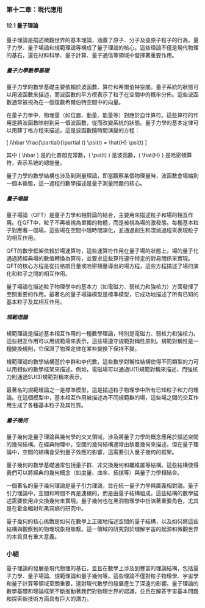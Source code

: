 ### 第十二章：現代應用

#### 12.1 量子理論

量子理論是描述微觀世界的基本理論，涵蓋了原子、分子及亞原子粒子的行為。量子力學、量子場論和規範理論等構成了量子理論的核心。這些理論不僅是現代物理的基石，還在材料科學、量子計算、量子通信等領域中發揮著重要作用。

##### 量子力學數學基礎

量子力學的數學基礎主要依賴於波函數、算符和希爾伯特空間。量子系統的狀態可以用波函數來描述，而波函數的平方模表示了粒子在空間中的概率分佈。這些波函數通常被視為在一個復數希爾伯特空間中的向量。

在量子力學中，物理量（如位置、動量、能量等）對應於自伴算符。這些算符的作用是將波函數映射到另一個波函數，從而改變系統的狀態。量子力學的基本定律可以用薛丁格方程來描述，這是波函數隨時間演變的方程：

\[
i\hbar \frac{\partial}{\partial t} \psi(t) = \hat{H} \psi(t)
\]

其中 \( \hbar \) 是約化普朗克常數，\( \psi(t) \) 是波函數，\( \hat{H} \) 是哈密頓算符，表示系統的總能量。

量子力學的數學結構也涉及到測量理論，即當觀察某個物理量時，波函數會塌縮到一個本徵態，這一過程的數學描述是量子測量問題的核心。

##### 量子場論

量子場論（QFT）是量子力學和相對論的結合，主要用來描述粒子和場的相互作用。在QFT中，粒子不再被視為單獨的物體，而是被視為場的激發態。每種基本粒子對應著一個場，這些場在空間中隨時間演化，並通過創生和湮滅過程來表現粒子的相互作用。

QFT的數學框架依賴於場運算符，這些運算符作用在量子場的狀態上。場的量子化通過將經典場的數值轉換為算符，並要求這些算符遵守特定的對易關係來實現。QFT的核心方程是從拉格朗日量或哈密頓量導出的場方程，這些方程描述了場的演化和粒子之間的相互作用。

量子場論在描述粒子物理學中的基本力（如電磁力、弱核力和強核力）方面發揮了至關重要的作用。最著名的量子場論模型是標準模型，它成功地描述了所有已知的基本粒子及其相互作用。

##### 規範理論

規範理論是描述基本相互作用的一種數學理論，特別是電磁力、弱核力和強核力。這些相互作用可以用規範場來表示，這些場遵守規範對稱性原則。規範對稱性是一種變換規則，它保證了物理定律在某些變換下保持不變。

規範理論的數學結構基於李群和李代數，這些數學對稱性結構使得不同類型的力可以用相似的數學框架來描述。例如，電磁場可以通過U(1)規範對稱來描述，而強核力則通過SU(3)規範對稱來表示。

最著名的規範理論之一是標準模型，這是描述粒子物理學中所有已知粒子和力的理論。在這個模型中，基本相互作用被描述為不同規範群的場，這些場之間的交互作用生成了各種基本粒子及其性質。

##### 量子幾何

量子幾何是量子理論與幾何學的交叉領域，涉及將量子力學的概念應用於描述空間的幾何結構。在經典物理中，空間的幾何結構通常由黎曼幾何來描述，但在量子理論中，空間的結構會受到量子效應的影響，這需要引入量子幾何的框架。

量子幾何的數學基礎通常包括量子群、非交換幾何和纖維叢等結構。這些結構使得我們可以將經典的幾何概念（如度量、曲率、拓撲等）與量子力學相結合。

一個著名的量子幾何理論是量子引力理論，旨在統一量子力學與廣義相對論。量子引力理論中，空間和時間不再是連續的，而是由量子結構組成，這些結構的數學描述需要使用非交換幾何來實現。量子幾何也在黑洞物理學中扮演著重要角色，尤其是在霍金輻射和黑洞熵的研究中。

量子幾何的核心挑戰是如何在數學上正確地描述空間的量子結構，以及如何將這些結構與觀察到的物理現象相聯繫。這一領域的研究對於理解宇宙的起源和微觀世界的本質具有重大意義。

### 小結

量子理論的發展是現代物理的基石，並且在數學上涉及到豐富的理論結構，包括量子力學、量子場論、規範理論和量子幾何等。這些理論不僅對粒子物理學、宇宙學和量子計算等領域至關重要，還對現代數學的發展產生了深遠的影響。量子理論的數學基礎和理論框架不斷推動著我們對物理世界的認識，並且在解答宇宙基本問題和探索新技術方面具有巨大的潛力。